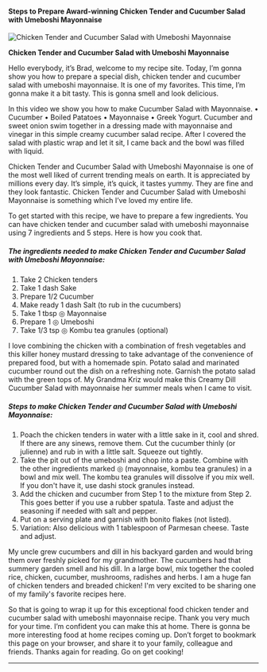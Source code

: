             

#### Steps to Prepare Award-winning Chicken Tender and Cucumber Salad with Umeboshi Mayonnaise

![Chicken Tender and Cucumber Salad with Umeboshi Mayonnaise](https://img-global.cpcdn.com/recipes/5823812303060992/751x532cq70/chicken-tender-and-cucumber-salad-with-umeboshi-mayonnaise-recipe-main-photo.jpg)

**Chicken Tender and Cucumber Salad with Umeboshi Mayonnaise**

Hello everybody, it’s Brad, welcome to my recipe site. Today, I’m gonna show you how to prepare a special dish, chicken tender and cucumber salad with umeboshi mayonnaise. It is one of my favorites. This time, I’m gonna make it a bit tasty. This is gonna smell and look delicious.

In this video we show you how to make Cucumber Salad with Mayonnaise. • Cucumber • Boiled Patatoes • Mayonnaise • Greek Yogurt. Cucumber and sweet onion swim together in a dressing made with mayonnaise and vinegar in this simple creamy cucumber salad recipe. After I covered the salad with plastic wrap and let it sit, I came back and the bowl was filled with liquid.

Chicken Tender and Cucumber Salad with Umeboshi Mayonnaise is one of the most well liked of current trending meals on earth. It is appreciated by millions every day. It’s simple, it’s quick, it tastes yummy. They are fine and they look fantastic. Chicken Tender and Cucumber Salad with Umeboshi Mayonnaise is something which I’ve loved my entire life.

To get started with this recipe, we have to prepare a few ingredients. You can have chicken tender and cucumber salad with umeboshi mayonnaise using 7 ingredients and 5 steps. Here is how you cook that.

##### The ingredients needed to make Chicken Tender and Cucumber Salad with Umeboshi Mayonnaise:

1.  Take 2 Chicken tenders
2.  Take 1 dash Sake
3.  Prepare 1/2 Cucumber
4.  Make ready 1 dash Salt (to rub in the cucumbers)
5.  Take 1 tbsp ◎ Mayonnaise
6.  Prepare 1 ◎ Umeboshi
7.  Take 1/3 tsp ◎ Kombu tea granules (optional)

I love combining the chicken with a combination of fresh vegetables and this killer honey mustard dressing to take advantage of the convenience of prepared food, but with a homemade spin. Potato salad and marinated cucumber round out the dish on a refreshing note. Garnish the potato salad with the green tops of. My Grandma Kriz would make this Creamy Dill Cucumber Salad with mayonnaise her summer meals when I came to visit.

##### Steps to make Chicken Tender and Cucumber Salad with Umeboshi Mayonnaise:

1.  Poach the chicken tenders in water with a little sake in it, cool and shred. If there are any sinews, remove them. Cut the cucumber thinly (or julienne) and rub in with a little salt. Squeeze out tightly.
2.  Take the pit out of the umeboshi and chop into a paste. Combine with the other ingredients marked ◎ (mayonnaise, kombu tea granules) in a bowl and mix well. The kombu tea granules will dissolve if you mix well. If you don't have it, use dashi stock granules instead.
3.  Add the chicken and cucumber from Step 1 to the mixture from Step 2. This goes better if you use a rubber spatula. Taste and adjust the seasoning if needed with salt and pepper.
4.  Put on a serving plate and garnish with bonito flakes (not listed).
5.  Variation: Also delicious with 1 tablespoon of Parmesan cheese. Taste and adjust.

My uncle grew cucumbers and dill in his backyard garden and would bring them over freshly picked for my grandmother. The cucumbers had that summery garden smell and his dill. In a large bowl, mix together the cooled rice, chicken, cucumber, mushrooms, radishes and herbs. I am a huge fan of chicken tenders and breaded chicken! I'm very excited to be sharing one of my family's favorite recipes here.

So that is going to wrap it up for this exceptional food chicken tender and cucumber salad with umeboshi mayonnaise recipe. Thank you very much for your time. I’m confident you can make this at home. There is gonna be more interesting food at home recipes coming up. Don’t forget to bookmark this page on your browser, and share it to your family, colleague and friends. Thanks again for reading. Go on get cooking!

* * *
